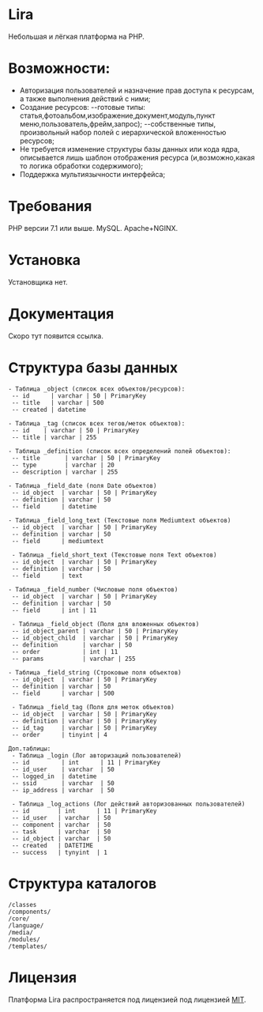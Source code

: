 # Lira
Небольшая и лёгкая платформа на PHP.

# Возможности:
- Авторизация пользователей и назначение прав доступа к ресурсам, а также выполнения действий с ними;
- Создание ресурсов: 
  --готовые типы: статья,фотоальбом,изображение,документ,модуль,пункт меню,пользователь,фрейм,запрос);
  --собственные типы, произвольный набор полей с иерархической вложенностью ресурсов;
- Не требуется изменение структуры базы данных или кода ядра, описывается лишь шаблон отображения ресурса (и,возможно,какая то логика обработки содержимого);
- Поддержка мультиязычности интерфейса;


# Требования
PHP версии 7.1 или выше.
MySQL.
Apache+NGINX.

# Установка
Установщика нет.


# Документация
Скоро тут появится ссылка.


# Структура базы данных
```Содержимое:
- Таблица _object (список всех объектов/ресурсов):
 -- id      | varchar | 50 | PrimaryKey
 -- title   | varchar | 500
 -- created | datetime

- Таблица _tag (список всех тегов/меток объектов):
 -- id    | varchar | 50 | PrimaryKey
 -- title | varchar | 255

- Таблица _definition (список всех определений полей объектов):
 -- title       | varchar | 50 | PrimaryKey
 -- type        | varchar | 20
 -- description | varchar | 255

- Таблица _field_date (поля Date объектов)
 -- id_object  | varchar | 50 | PrimaryKey
 -- definition | varchar | 50
 -- field      | datetime
 
- Таблица _field_long_text (Текстовые поля Mediumtext объектов)
 -- id_object  | varchar | 50 | PrimaryKey
 -- definition | varchar | 50
 -- field      | mediumtext
 
 - Таблица _field_short_text (Текстовые поля Text объектов)
 -- id_object  | varchar | 50 | PrimaryKey
 -- definition | varchar | 50
 -- field      | text

- Таблица _field_number (Числовые поля объектов)
 -- id_object  | varchar | 50 | PrimaryKey
 -- definition | varchar | 50
 -- field      | int | 11
 
 - Таблица _field_object (Поля для вложенных объектов)
 -- id_object_parent | varchar | 50 | PrimaryKey
 -- id_object_child  | varchar | 50 | PrimaryKey
 -- definition       | varchar | 50
 -- order            | int | 11
 -- params           | varchar | 255

- Таблица _field_string (Строковые поля объектов)
 -- id_object  | varchar | 50 | PrimaryKey
 -- definition | varchar | 50
 -- field      | varchar | 500
 
 - Таблица _field_tag (Поля для меток объектов)
 -- id_object  | varchar | 50 | PrimaryKey
 -- definition | varchar | 50 | PrimaryKey
 -- id_tag     | varchar | 50 | PrimaryKey
 -- order      | tinyint | 4
 
Доп.таблицы:
 - Таблица _login (Лог авторизаций пользователей)
 -- id         | int      | 11 | PrimaryKey
 -- id_user    | varchar  | 50
 -- logged_in  | datetime
 -- ssid       | varchar  | 50
 -- ip_address | varchar  | 50

 - Таблица _log_actions (Лог действий авторизованных пользователей)
 -- id        | int      | 11 | PrimaryKey
 -- id_user   | varchar  | 50
 -- component | varchar  | 50
 -- task      | varchar  | 50
 -- id_object | varchar  | 50
 -- created   | DATETIME
 -- success   | tynyint  | 1
 ```
# Структура каталогов
```
/classes
/components/
/core/
/language/
/media/
/modules/
/templates/
```
# Лицензия
Платформа Lira распространяется под лицензией под лицензией [MIT](LICENSE).
